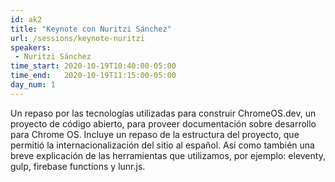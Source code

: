 ```yaml
---
id: ak2
title: "Keynote con Nuritzi Sánchez"
url: /sessions/keynote-nuritzi
speakers:
 - Nuritzi Sánchez
time_start: 2020-10-19T10:40:00-05:00
time_end:   2020-10-19T11:15:00-05:00
day_num: 1
---
```


Un repaso por las tecnologías utilizadas para construir ChromeOS.dev, un proyecto de código abierto, para proveer documentación sobre desarrollo para Chrome OS. Incluye un repaso de la estructura del proyecto, que permitió la internacionalización del sitio al español. Así como también una breve explicación de las herramientas que utilizamos, por ejemplo: eleventy, gulp, firebase functions y lunr.js.